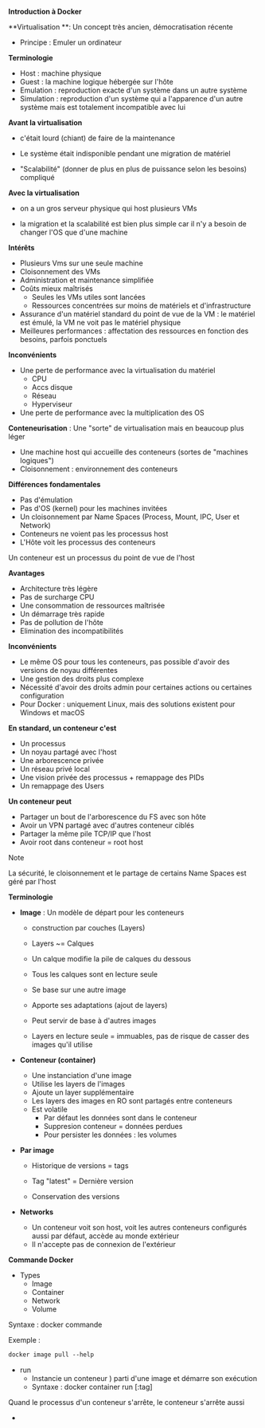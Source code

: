 **Introduction à Docker** 

**Virtualisation **: Un concept très ancien, démocratisation récente

* Principe : Emuler un ordinateur

**Terminologie**

* Host : machine physique
* Guest : la machine logique hébergée sur l'hôte
* Emulation : reproduction exacte d'un système dans un autre système
* Simulation : reproduction d'un système qui a l'apparence d'un autre système mais est totalement incompatible avec lui

**Avant la virtualisation** 

* c'était lourd (chiant) de faire de la maintenance

* Le système était indisponible pendant une migration de matériel

* "Scalabilité" (donner de plus en plus de puissance selon les besoins) compliqué

**Avec la virtualisation** 

* on  a un gros serveur physique qui host plusieurs VMs

* la migration et la scalabilité est bien plus simple car il n'y a besoin de changer l'OS que d'une machine

**Intérêts**

* Plusieurs Vms sur une seule machine
* Cloisonnement des VMs
* Administration et maintenance simplifiée
* Coûts mieux maîtrisés
  * Seules les VMs utiles sont lancées
  * Ressources concentrées sur moins de matériels et d'infrastructure
* Assurance d'un matériel standard du point de vue de la VM : le matériel est émulé, la VM ne voit pas le matériel physique
* Meilleures performances : affectation des ressources en fonction des besoins, parfois ponctuels

**Inconvénients**

* Une perte de performance avec la virtualisation du matériel
  * CPU
  * Accs disque
  * Réseau
  * Hyperviseur
* Une perte de performance avec la multiplication des OS

**Conteneurisation** : Une "sorte" de virtualisation mais en beaucoup plus léger

* Une machine host qui accueille des conteneurs (sortes de "machines logiques")
* Cloisonnement : environnement des conteneurs

**Différences fondamentales**

* Pas d'émulation
* Pas d'OS (kernel) pour les machines invitées
* Un cloisonnement par Name Spaces (Process, Mount, IPC, User et Network)
* Conteneurs ne voient pas les processus host
* L'Hôte voit les processus des conteneurs

Un conteneur est un processus du point de vue de l'host

**Avantages** 

* Architecture très légère
* Pas de surcharge CPU
* Une consommation de ressources maîtrisée
* Un démarrage très rapide
* Pas de pollution de l'hôte
* Elimination des incompatibilités

**Inconvénients**

* Le même OS pour tous les conteneurs, pas possible d'avoir des versions de noyau différentes
* Une gestion des droits plus complexe
* Nécessité d'avoir des droits admin pour certaines actions ou certaines configuration
* Pour Docker : uniquement Linux, mais des solutions existent pour Windows et macOS

**En standard, un conteneur c'est**

* Un processus
* Un noyau partagé avec l'host
* Une arborescence privée
* Un réseau privé local
* Une vision privée des processus + remappage des PIDs
* Un remappage des Users

**Un conteneur peut**

* Partager un bout de l'arborescence du FS avec son hôte
* Avoir un VPN partagé avec d'autres conteneur ciblés
* Partager la même pile TCP/IP que l'host
* Avoir root dans conteneur = root host

> [!NOTE]
>
> La sécurité, le cloisonnement et le partage de certains Name Spaces est géré par l'host

**Terminologie**

* **Image** : Un modèle de départ pour les conteneurs
  * construction par couches (Layers)
  
  * Layers ~= Calques
  
  * Un calque modifie la pile de calques du dessous
  
  * Tous les calques sont en lecture seule
  
  * Se base sur une autre image
  
  * Apporte ses adaptations (ajout de layers)
  
  * Peut servir de base à d'autres images
  
  * Layers en lecture seule = immuables, pas de risque de casser des images qu'il utilise
  
* **Conteneur (container)**
  * Une instanciation d'une image
  * Utilise les layers de l'images
  * Ajoute un layer supplémentaire
  * Les layers des images en RO sont partagés entre conteneurs
  * Est volatile
    * Par défaut les données sont dans le conteneur
    * Suppresion conteneur = données perdues
    * Pour persister les données : les volumes
  
* **Par image**

  * Historique de versions = tags

  * Tag "latest" = Dernière version

  * Conservation des versions
* **Networks**
  * Un conteneur voit son host, voit les autres conteneurs configurés aussi par défaut, accède au monde extérieur
  * Il n'accepte pas de connexion de l'extérieur


**Commande Docker**

* Types
  * Image
  * Container
  * Network
  * Volume

Syntaxe : docker <type> commande

Exemple :

```dockerfile
docker image pull --help
```

* run
  * Instancie un conteneur ) parti d'une image et démarre son exécution
  * Syntaxe : docker container run <image>[:tag]

Quand le processus d'un conteneur s'arrête, le conteneur s'arrête aussi

* 
